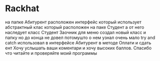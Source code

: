 # Rackhat
на папке  Абитурент расположен интерфейс который использует абстрактный клас который расположен на паке Студент а от него наследует класс Студент Заочник 
для меню создал новый класс и папку но до конца не довел потомушто о нем узнал очень мало 
try and catch использовал в интерфейсе Абитурент в методе Оплати и сдать ент 
Хочу услышать ваши коментари и хочу высоких баллов. Спасибо что читайте и проверяйте моий программы
